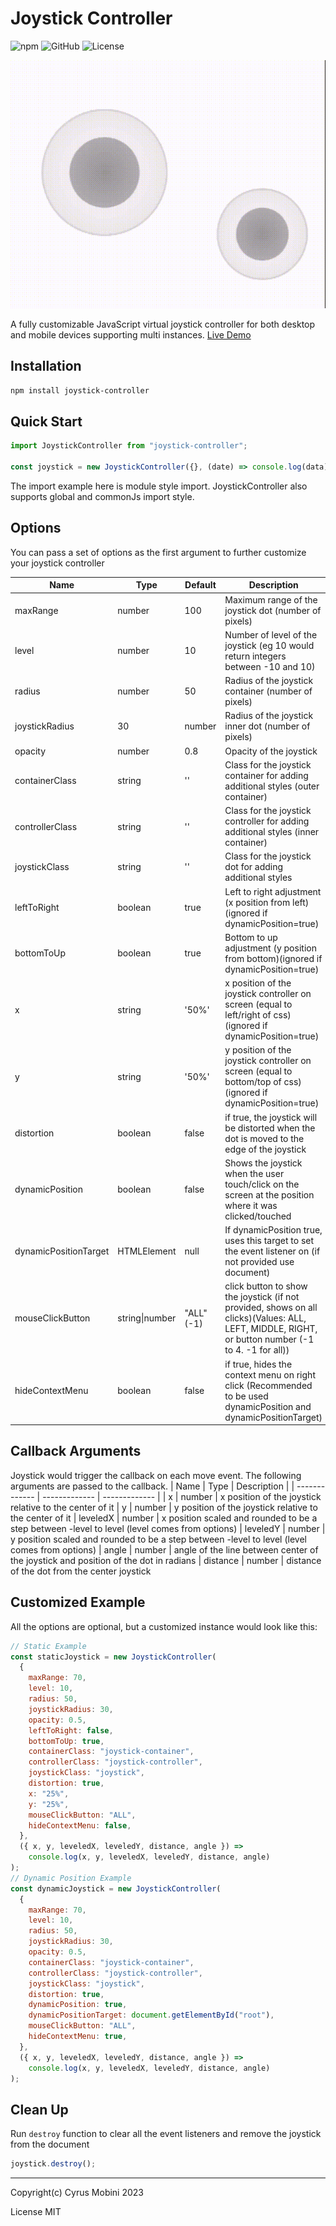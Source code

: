 # Joystick Controller

![npm](https://img.shields.io/npm/v/joystick-controller)
![GitHub](https://img.shields.io/github/package-json/v/cyrus2281/joystick-controller?color=red&label=Github)
![License](https://img.shields.io/github/license/cyrus2281/joystick-controller)

![joystick-controller](https://raw.githubusercontent.com/cyrus2281/joystick-controller/main/example/joystick-controller.gif)

A fully customizable JavaScript virtual joystick controller for both desktop and mobile devices supporting multi instances.
[Live Demo](https://joystick-controller.netlify.app)

## Installation

```bash
npm install joystick-controller
```

## Quick Start

```js
import JoystickController from "joystick-controller";

const joystick = new JoystickController({}, (date) => console.log(data));
```

The import example here is module style import. JoystickController also supports global and commonJs import style.

## Options

You can pass a set of options as the first argument to further customize your joystick controller

| Name                  | Type           | Default    | Description                                                                                                                                        |
| --------------------- | -------------- | ---------- | -------------------------------------------------------------------------------------------------------------------------------------------------- |
| maxRange              | number         | 100        | Maximum range of the joystick dot (number of pixels)                                                                                               |
| level                 | number         | 10         | Number of level of the joystick (eg 10 would return integers between -10 and 10)                                                                   |
| radius                | number         | 50         | Radius of the joystick container (number of pixels)                                                                                                |
| joystickRadius        | 30             | number     | Radius of the joystick inner dot (number of pixels)                                                                                                |
| opacity               | number         | 0.8        | Opacity of the joystick                                                                                                                            |
| containerClass        | string         | ''         | Class for the joystick container for adding additional styles (outer container)                                                                    |
| controllerClass       | string         | ''         | Class for the joystick controller for adding additional styles (inner container)                                                                   |
| joystickClass         | string         | ''         | Class for the joystick dot for adding additional styles                                                                                            |
| leftToRight           | boolean        | true       | Left to right adjustment (x position from left)(ignored if dynamicPosition=true)                                                                   |
| bottomToUp            | boolean        | true       | Bottom to up adjustment (y position from bottom)(ignored if dynamicPosition=true)                                                                  |
| x                     | string         | '50%'      | x position of the joystick controller on screen (equal to left/right of css)(ignored if dynamicPosition=true)                                      |
| y                     | string         | '50%'      | y position of the joystick controller on screen (equal to bottom/top of css)(ignored if dynamicPosition=true)                                      |
| distortion            | boolean        | false      | if true, the joystick will be distorted when the dot is moved to the edge of the joystick                                                          |
| dynamicPosition       | boolean        | false      | Shows the joystick when the user touch/click on the screen at the position where it was clicked/touched                                            |
| dynamicPositionTarget | HTMLElement    | null       | If dynamicPosition true, uses this target to set the event listener on (if not provided use document)                                              |
| mouseClickButton      | string\|number | "ALL" (-1) | click button to show the joystick (if not provided, shows on all clicks)(Values: ALL, LEFT, MIDDLE, RIGHT, or button number (-1 to 4. -1 for all)) |
| hideContextMenu       | boolean        | false      | if true, hides the context menu on right click  (Recommended to be used dynamicPosition and dynamicPositionTarget) |

## Callback Arguments

Joystick would trigger the callback on each move event. The following arguments are passed to the callback.
| Name | Type | Description |
| ------------- | ------------- | ------------- |
| x | number | x position of the joystick relative to the center of it
| y | number | y position of the joystick relative to the center of it
| leveledX | number | x position scaled and rounded to be a step between -level to level (level comes from options)
| leveledY | number | y position scaled and rounded to be a step between -level to level (level comes from options)
| angle | number | angle of the line between center of the joystick and position of the dot in radians
| distance | number | distance of the dot from the center joystick

## Customized Example

All the options are optional, but a customized instance would look like this:

```js
// Static Example
const staticJoystick = new JoystickController(
  {
    maxRange: 70,
    level: 10,
    radius: 50,
    joystickRadius: 30,
    opacity: 0.5,
    leftToRight: false,
    bottomToUp: true,
    containerClass: "joystick-container",
    controllerClass: "joystick-controller",
    joystickClass: "joystick",
    distortion: true,
    x: "25%",
    y: "25%",
    mouseClickButton: "ALL",
    hideContextMenu: false,
  },
  ({ x, y, leveledX, leveledY, distance, angle }) =>
    console.log(x, y, leveledX, leveledY, distance, angle)
);
// Dynamic Position Example
const dynamicJoystick = new JoystickController(
  {
    maxRange: 70,
    level: 10,
    radius: 50,
    joystickRadius: 30,
    opacity: 0.5,
    containerClass: "joystick-container",
    controllerClass: "joystick-controller",
    joystickClass: "joystick",
    distortion: true,
    dynamicPosition: true,
    dynamicPositionTarget: document.getElementById("root"),
    mouseClickButton: "ALL",
    hideContextMenu: true,
  },
  ({ x, y, leveledX, leveledY, distance, angle }) =>
    console.log(x, y, leveledX, leveledY, distance, angle)
);
```

## Clean Up

Run `destroy` function to clear all the event listeners and remove the joystick from the document

```js
joystick.destroy();
```

---

Copyright(c) Cyrus Mobini 2023

License MIT
